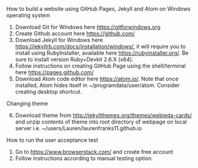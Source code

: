How to build a website using GitHub Pages, Jekyll and Atom on Windows operating system

1.	Download Git for Windows here https://gitforwindows.org
2.	Create Github account here https://github.com/
3.	Download Jekyll for Windows here https://jekyllrb.com/docs/installation/windows/, it will require you to install using RubyInstaller, available here https://rubyinstaller.org/. Be sure to install version Ruby+Devkit 2.6.X (x64).
4.	Follow instructions on creating GitHub Page using the shell/terminal here https://pages.github.com/  
5.	Download Atom code editor here https://atom.io/. Note that once installed, Atom hides itself in ~/programdata/user/atom. Consider creating desktop shortcut.

Changing theme

6.	Download theme from http://jekyllthemes.org/themes/webjeda-cards/ and unzip contents of theme into root directory of webpage on local server i.e. ~/users/Lauren/laurenfranks11.github.io


How to run the user acceptance test
1.	Go to https://www.browserstack.com/ and create free account
2.  Follow instructions according to manual testing option.
